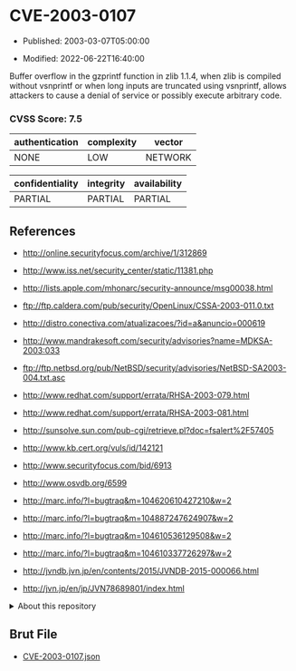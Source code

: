 # CVE-2003-0107

- Published: 2003-03-07T05:00:00

- Modified: 2022-06-22T16:40:00

Buffer overflow in the gzprintf function in zlib 1.1.4, when zlib is compiled without vsnprintf or when long inputs are truncated using vsnprintf, allows attackers to cause a denial of service or possibly execute arbitrary code.

### CVSS Score: **7.5**

| authentication | complexity | vector |
| --- | --- | --- |
| NONE | LOW | NETWORK |

| confidentiality | integrity | availability |
| --- | --- | --- |
| PARTIAL | PARTIAL | PARTIAL |

## References

* http://online.securityfocus.com/archive/1/312869

* http://www.iss.net/security_center/static/11381.php

* http://lists.apple.com/mhonarc/security-announce/msg00038.html

* ftp://ftp.caldera.com/pub/security/OpenLinux/CSSA-2003-011.0.txt

* http://distro.conectiva.com/atualizacoes/?id=a&anuncio=000619

* http://www.mandrakesoft.com/security/advisories?name=MDKSA-2003:033

* ftp://ftp.netbsd.org/pub/NetBSD/security/advisories/NetBSD-SA2003-004.txt.asc

* http://www.redhat.com/support/errata/RHSA-2003-079.html

* http://www.redhat.com/support/errata/RHSA-2003-081.html

* http://sunsolve.sun.com/pub-cgi/retrieve.pl?doc=fsalert%2F57405

* http://www.kb.cert.org/vuls/id/142121

* http://www.securityfocus.com/bid/6913

* http://www.osvdb.org/6599

* http://marc.info/?l=bugtraq&m=104620610427210&w=2

* http://marc.info/?l=bugtraq&m=104887247624907&w=2

* http://marc.info/?l=bugtraq&m=104610536129508&w=2

* http://marc.info/?l=bugtraq&m=104610337726297&w=2

* http://jvndb.jvn.jp/en/contents/2015/JVNDB-2015-000066.html

* http://jvn.jp/en/jp/JVN78689801/index.html

<details>
<summary>About this repository</summary> 

  This repository is part of the project [Live Hack CVE](https://github.com/Live-Hack-CVE). Main website can be found [www.live-hack.org](https://www.live-hack.org) 
  
  Made by [Sn0wAlice](https://github.com/Sn0wAlice) for the people that care about security and need to have a feed of the latest CVEs. Hope you enjoy it, don't forget to star the repo and follow me on [Twitter](https://twitter.com/Sn0wAlice) and [Github](https://github.com/Sn0wAlice). And that is my [personnal website](https://www.alice-snow.me/)

  - [Home Page](https://github.com/Live-Hack-CVE)
  - [Framework](https://github.com/Live-Hack-CVE/cve-framework)
  - [CVE database](https://github.com/Live-Hack-CVE/full_database)
  - [Changelog](https://github.com/Live-Hack-CVE/Changelog)
</details>

## Brut File

* [CVE-2003-0107.json](https://raw.githubusercontent.com/Live-Hack-CVE/full_database/main/cves/2003/CVE-2003-0107.json)

